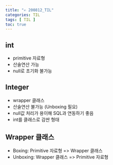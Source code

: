 ```yaml
---
title: "✍ 200812_TIL"
categories: TIL
tags: [ TIL ]
toc: true
---
```


## int

- primitive 자료형
- 산술연산 가능
- null로 초기화 불가능



## Integer

- wrapper 클래스
- 산술연산 불가능 (Unboxing 필요)
- null값 처리가 용이해 SQL과 연동하기 좋음
- int를 클래스로 감싼 형태



## Wrapper 클래스

- Boxing: Primitive 자료형 => Wrapper 클래스
- Unboxing: Wrapper 클래스 => Primitive 자료형